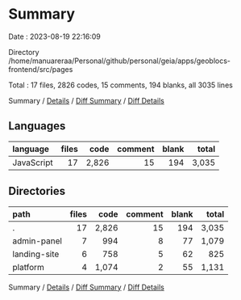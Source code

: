 # Summary

Date : 2023-08-19 22:16:09

Directory /home/manuareraa/Personal/github/personal/geia/apps/geoblocs-frontend/src/pages

Total : 17 files,  2826 codes, 15 comments, 194 blanks, all 3035 lines

Summary / [Details](details.md) / [Diff Summary](diff.md) / [Diff Details](diff-details.md)

## Languages
| language | files | code | comment | blank | total |
| :--- | ---: | ---: | ---: | ---: | ---: |
| JavaScript | 17 | 2,826 | 15 | 194 | 3,035 |

## Directories
| path | files | code | comment | blank | total |
| :--- | ---: | ---: | ---: | ---: | ---: |
| . | 17 | 2,826 | 15 | 194 | 3,035 |
| admin-panel | 7 | 994 | 8 | 77 | 1,079 |
| landing-site | 6 | 758 | 5 | 62 | 825 |
| platform | 4 | 1,074 | 2 | 55 | 1,131 |

Summary / [Details](details.md) / [Diff Summary](diff.md) / [Diff Details](diff-details.md)